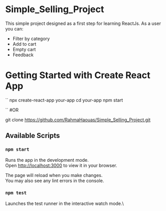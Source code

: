 # Simple_Selling_Project
This simple project designed as a first step for learning ReactJs.
As a user you can: 
* Filter by category
* Add to cart
* Empty cart
* Feedback
# Getting Started with Create React App
``
npx create-react-app your-app
cd your-app
npm start

``
#OR

git clone https://github.com/RahmaHaouas/Simple_Selling_Project.git

## Available Scripts

### `npm start`

Runs the app in the development mode.\
Open [http://localhost:3000](http://localhost:3000) to view it in your browser.

The page will reload when you make changes.\
You may also see any lint errors in the console.

### `npm test`

Launches the test runner in the interactive watch mode.\